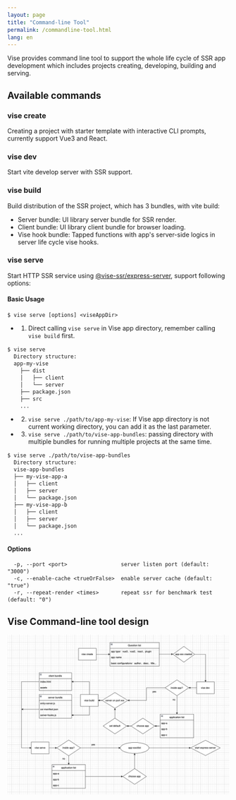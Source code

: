 ```yaml
---
layout: page
title: "Command-line Tool"
permalink: /commandline-tool.html
lang: en
---
```

Vise provides command line tool to support the whole life cycle of SSR app development which includes projects creating, developing, building and serving.

## Available commands

### vise create
Creating a project with starter template with interactive CLI prompts, currently support Vue3 and React.

### vise dev
Start vite develop server with SSR support.

### vise build
Build distribution of the SSR project, which has 3 bundles, with vite build:
- Server bundle: UI library server bundle for SSR render.
- Client bundle: UI library client bundle for browser loading.
- Vise hook bundle: Tapped functions with app's server-side logics in server life cycle vise hooks.

### vise serve
Start HTTP SSR service using [@vise-ssr/express-server](https://www.npmjs.com/package/@vise-ssr/express-server), support following options: 
#### Basic Usage
```shell
$ vise serve [options] <viseAppDir>
```
- 1. Direct calling `vise serve` in Vise app directory, remember calling `vise build` first.
```shell
$ vise serve 
  Directory structure:
  app-my-vise
    ├── dist
    │   ├── client
    │   └── server
    ├── package.json
    ├── src
    ...
  ```
- 2. `vise serve ./path/to/app-my-vise`: If Vise app directory is not current working directory, you can add it as the last parameter.
- 3. `vise serve ./path/to/vise-app-bundles`: passing directory with multiple bundles for running multiple projects at the same time.
```shell
$ vise serve ./path/to/vise-app-bundles
  Directory structure:
  vise-app-bundles
  ├── my-vise-app-a
  │   ├── client
  │   ├── server
  │   └── package.json
  ├── my-vise-app-b
  │   ├── client
  │   ├── server
  │   └── package.json
  ...
```

#### Options
```shell
  -p, --port <port>                 server listen port (default: "3000")
  -c, --enable-cache <trueOrFalse>  enable server cache (default: "true")
  -r, --repeat-render <times>       repeat ssr for benchmark test (default: "0")
```

## Vise Command-line tool design
![Vise Command-line tool design](./images/command-line.png)

